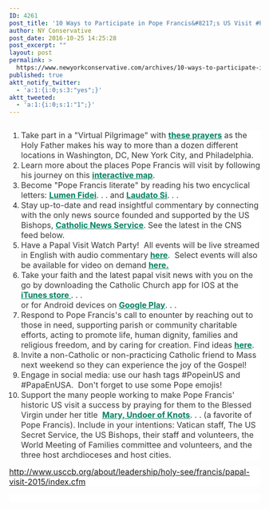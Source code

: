 ```yaml
---
ID: 4261
post_title: '10 Ways to Participate in Pope Francis&#8217;s US Visit #PopeInUS #PopeInDC #PopeInNYC'
author: NY Conservative
post_date: 2016-10-25 14:25:28
post_excerpt: ""
layout: post
permalink: >
  https://www.newyorkconservative.com/archives/10-ways-to-participate-in-pope-franciss-us-visit-popeinus-popeindc-popeinnyc/
published: true
aktt_notify_twitter:
  - 'a:1:{i:0;s:3:"yes";}'
aktt_tweeted:
  - 'a:1:{i:0;s:1:"1";}'
---
```

<p><img src="http://www.newyorkconservative.com/wp-content/uploads/2015/09/092215_1252_10WaystoPar1.png" alt="" />
	</p><ol><li><div style="background: white"><span style="color:#393939;font-size:12pt">Take part in a "Virtual Pilgrimage" with <a href="http://www.usccb.org/about/leadership/holy-see/francis/papal-visit-2015/papal-visit-2015-virtual-pilgrimage-english.cfm"><span style="color:#008061;text-decoration:underline"><strong>these prayers</strong></span></a> as the Holy Father makes his way to more than a dozen different locations in Washington, DC, New York City, and Philadelphia.
</span></div></li><li><div style="background: white"><span style="color:#393939;font-size:12pt">Learn more about the places Pope Francis will visit by following his journey on this <a href="http://www.usccb.org/about/leadership/holy-see/francis/papal-visit-2015/papal-visit-2015-cns-interactive-map.cfm"><span style="color:#008061;text-decoration:underline"><strong>interactive map</strong></span></a>.
</span></div></li><li><div style="background: white"><span style="color:#393939;font-size:12pt">Become "Pope Francis literate" by reading his two encyclical letters: <a href="//w2.vatican.va/content/francesco/en/encyclicals/documents/papa-francesco_20130629_enciclica-lumen-fidei.html',506);" title="external link http://w2.vatican.va/content/francesco/en/encyclicals/documents/papa-francesco_20130629_enciclica-lumen-fidei.html"><span style="color:#008061;text-decoration:underline"><strong>Lumen Fidei</strong></span></a>. . . and <a href="//w2.vatican.va/content/francesco/en/encyclicals/documents/papa-francesco_20150524_enciclica-laudato-si.html',520);" title="external link http://w2.vatican.va/content/francesco/en/encyclicals/documents/papa-francesco_20150524_enciclica-laudato-si.html"><span style="color:#008061;text-decoration:underline"><strong>Laudato Si</strong></span></a>. . . 
</span></div></li><li><div style="background: white"><span style="color:#393939;font-size:12pt">Stay up-to-date and read insightful commentary by connecting with the only news source founded and supported by the US Bishops, <a href="http://catholicnews.com/"><span style="color:#008061;text-decoration:underline"><strong>Catholic News Service</strong></span></a>. See the latest in the CNS feed below.
</span></div></li><li><div style="background: white"><span style="color:#393939;font-size:12pt">Have a Papal Visit Watch Party!  All events will be live streamed in English with audio commentary <a href="http://www.usccb.org/about/leadership/holy-see/francis/papal-visit-2015/papal-visit-2015-live-stream.cfm"><span style="color:#008061;text-decoration:underline"><strong>here</strong></span></a>.  Select events will also be available for video on demand <a href="http://www.usccb.org/about/leadership/holy-see/francis/papal-visit-2015/papal-visit-2015-video-on-demand.cfm"><span style="color:#008061;text-decoration:underline"><strong>here.</strong></span></a>
				</span></div></li><li><div style="background: white"><span style="color:#393939;font-size:12pt">Take your faith and the latest papal visit news with you on the go by downloading the Catholic Church app for IOS at the <a href="//itunes.apple.com/us/app/usa-catholic-church/id1023005804?mt=8&amp;ign-mpt=uo%3D4',638);" title="external link https://itunes.apple.com/us/app/usa-catholic-church/id1023005804?mt=8&amp;ign-mpt=uo%3D4"><span style="color:#008061;text-decoration:underline"><strong>iTunes store </strong></span></a>. . . <br />or for Android devices on <a href="//play.google.com/store/apps/details?id=church.usacatholic.mobile%20',652);" title="external link https://play.google.com/store/apps/details?id=church.usacatholic.mobile "><span style="color:#008061;text-decoration:underline"><strong>Google Play</strong></span></a>. . . 
</span></div></li><li><div style="background: white"><span style="color:#393939;font-size:12pt">Respond to Pope Francis's call to enounter by reaching out to those in need, supporting parish or community charitable efforts, acting to promote life, human dignity, families and religious freedom, and by caring for creation. Find ideas <a href="http://www.usccb.org/issues-and-action/get-involved/index.cfm"><span style="color:#008061;text-decoration:underline"><strong>here</strong></span></a>.
</span></div></li><li><div style="background: white"><span style="color:#393939;font-size:12pt">Invite a non-Catholic or non-practicing Catholic friend to Mass next weekend so they can experience the joy of the Gospel! 
</span></div></li><li><div style="background: white"><span style="color:#393939;font-size:12pt">Engage in social media: use our hash tags #PopeinUS and #PapaEnUSA.  Don't forget to use some Pope emojis!
</span></div></li><li><div style="background: white"><span style="color:#393939;font-size:12pt">Support the many people working to make Pope Francis' historic US visit a success by praying for them to the Blessed Virgin under her title  <a href="//www.worldmeeting2015.org/spirituality-center/ss-family/mary-undoer-knots/',800);" title="external link http://www.worldmeeting2015.org/spirituality-center/ss-family/mary-undoer-knots/"><span style="color:#008061;text-decoration:underline"><strong>Mary, Undoer of Knots</strong></span></a>. . . (a favorite of Pope Francis). Include in your intentions: Vatican staff, The US Secret Service, the US Bishops, their staff and volunteers, the World Meeting of Families committee and volunteers, and the three host archdioceses and host cities.
</span></div></li></ol><p style="background: white"><a href="http://www.usccb.org/about/leadership/holy-see/francis/papal-visit-2015/index.cfm"><span style="font-size:12pt">http://www.usccb.org/about/leadership/holy-see/francis/papal-visit-2015/index.cfm</span></a><span style="color:#393939;font-size:12pt">
		</span></p><p style="background: white"><span style="color:#393939;font-size:12pt">
		</span> </p>